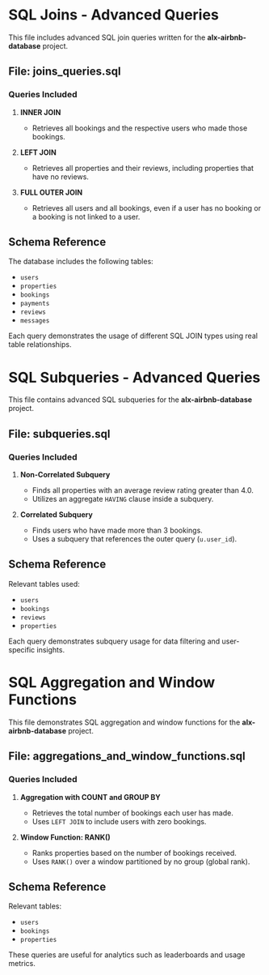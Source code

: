# SQL Joins - Advanced Queries

This file includes advanced SQL join queries written for the **alx-airbnb-database** project.

## File: joins_queries.sql

### Queries Included

1. **INNER JOIN**
   - Retrieves all bookings and the respective users who made those bookings.

2. **LEFT JOIN**
   - Retrieves all properties and their reviews, including properties that have no reviews.

3. **FULL OUTER JOIN**
   - Retrieves all users and all bookings, even if a user has no booking or a booking is not linked to a user.

## Schema Reference

The database includes the following tables:
- `users`
- `properties`
- `bookings`
- `payments`
- `reviews`
- `messages`

Each query demonstrates the usage of different SQL JOIN types using real table relationships.


# SQL Subqueries - Advanced Queries

This file contains advanced SQL subqueries for the **alx-airbnb-database** project.

## File: subqueries.sql

### Queries Included

1. **Non-Correlated Subquery**
   - Finds all properties with an average review rating greater than 4.0.
   - Utilizes an aggregate `HAVING` clause inside a subquery.

2. **Correlated Subquery**
   - Finds users who have made more than 3 bookings.
   - Uses a subquery that references the outer query (`u.user_id`).

## Schema Reference

Relevant tables used:
- `users`
- `bookings`
- `reviews`
- `properties`

Each query demonstrates subquery usage for data filtering and user-specific insights.


# SQL Aggregation and Window Functions

This file demonstrates SQL aggregation and window functions for the **alx-airbnb-database** project.

## File: aggregations_and_window_functions.sql

### Queries Included

1. **Aggregation with COUNT and GROUP BY**
   - Retrieves the total number of bookings each user has made.
   - Uses `LEFT JOIN` to include users with zero bookings.

2. **Window Function: RANK()**
   - Ranks properties based on the number of bookings received.
   - Uses `RANK()` over a window partitioned by no group (global rank).

## Schema Reference

Relevant tables:
- `users`
- `bookings`
- `properties`

These queries are useful for analytics such as leaderboards and usage metrics.

